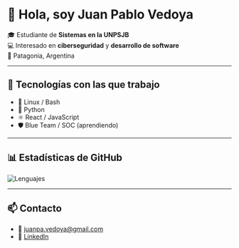 # 👋 Hola, soy Juan Pablo Vedoya  

🎓 Estudiante de **Sistemas en la UNPSJB**  
💻 Interesado en **ciberseguridad** y **desarrollo de software**  
📍 Patagonia, Argentina  

---

## 🚀 Tecnologías con las que trabajo
- 🐧 Linux / Bash  
- 🐍 Python  
- ⚛️ React / JavaScript  
- 🛡️ Blue Team / SOC (aprendiendo)  

---

## 📊 Estadísticas de GitHub
![Lenguajes](https://github-readme-stats.vercel.app/api/top-langs/?username=VedoyaJuan&layout=compact&theme=radical)

---

## 📫 Contacto
- 📧 [juanpa.vedoya@gmail.com](mailto:juanpa.vedoya@gmail.com)  
- 💼 [LinkedIn](https://www.linkedin.com/in/juan-pablo-vedoya)
